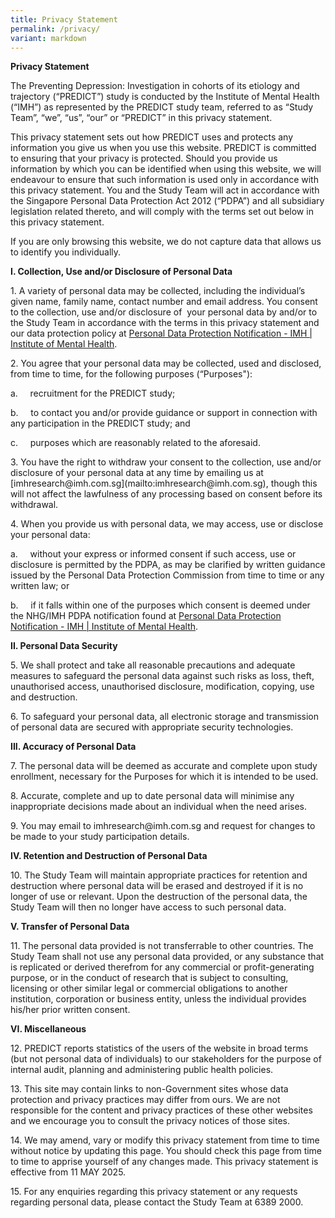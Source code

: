 ```yaml
---
title: Privacy Statement
permalink: /privacy/
variant: markdown
---
```

<p><b>Privacy Statement</b></p>
<p>The Preventing Depression: Investigation in cohorts of its etiology and trajectory (“PREDICT”) study is conducted by the Institute of Mental Health (“IMH”) as represented by the PREDICT study team, referred to as “Study Team”, “we”, “us”, “our” or “PREDICT” in this privacy statement.</p>

<p>This privacy statement sets out how PREDICT uses and protects any information you give us when you use this website. PREDICT is committed to ensuring that your privacy is protected. Should you provide us information by which you can be identified when using this website, we will endeavour to ensure that such information is used only in accordance with this privacy statement.​ You and the Study Team will act in accordance with the Singapore Personal Data Protection Act 2012 (“PDPA”) and all subsidiary legislation related thereto, and will comply with the terms set out below in this privacy statement.</p>

<p>If you are only browsing this website, we do not capture data that allows us to identify you individually.</p>

<p><b>I. Collection, Use and/or Disclosure of Personal Data</b></p>

<p>1. A variety of personal data may be collected, including the individual’s given name, family name, contact number and email address. You consent to the collection, use and/or disclosure of &nbsp;your personal data by and/or to the Study Team in accordance with the terms in this privacy statement and our data protection policy at <a href="https://www.imh.com.sg/Pages/PDP-Notification.aspx">Personal Data Protection Notification - IMH | Institute of Mental Health</a>.</p>

<p>2. You agree that your personal data may be collected, used and disclosed, from time to time, for the following purposes (“Purposes"):</p>

<p>a.&nbsp;&nbsp;&nbsp;&nbsp; recruitment for the PREDICT study;</p>

<p>b.&nbsp;&nbsp;&nbsp;&nbsp; to contact you and/or provide guidance or support in connection with any participation in the PREDICT study; and</p>

<p>c.&nbsp;&nbsp;&nbsp;&nbsp; purposes which are reasonably related to the aforesaid.</p>

<p>3. You have the right to withdraw your consent to the collection, use and/or disclosure of your personal data at any time by emailing us at [imhresearch@imh.com.sg](mailto:imhresearch@imh.com.sg), though this will not affect the lawfulness of any processing based on consent before its withdrawal.</p>

<p>4. When you provide us with personal data, we may access, use or disclose your personal data:</p>

<p>a.&nbsp;&nbsp;&nbsp;&nbsp; without your express or informed consent if such access, use or disclosure is permitted by the PDPA, as may be clarified by written guidance issued by the Personal Data Protection Commission from time to time or any written law; or</p>

<p>b.&nbsp;&nbsp;&nbsp;&nbsp; if it falls within one of the purposes which consent is deemed under the NHG/IMH PDPA notification found at <a href="https://www.imh.com.sg/Pages/PDP-Notification.aspx">Personal Data Protection Notification - IMH | Institute of Mental Health</a>.</p>

<p><b>II. Personal Data Security</b></p>

<p>5. We shall protect and take all reasonable precautions and adequate measures to safeguard the personal data against such risks as loss, theft, unauthorised access, unauthorised disclosure, modification, copying, use and destruction.</p>

<p>6. To safeguard your personal data, all electronic storage and transmission of personal data are secured with appropriate security technologies.</p>

<p><b>III. Accuracy of Personal Data</b></p>

<p>7. The personal data will be deemed as accurate and complete upon study enrollment, necessary for the Purposes for which it is intended to be used.</p>

<p>8. Accurate, complete and up to date personal data will minimise any inappropriate decisions made about an individual when the need arises.</p>

<p>9. You may email to imhresearch@imh.com.sg and request for changes to be made to your study participation details.</p>

<p><b>IV. Retention and Destruction of Personal Data</b></p>

<p>10. The Study Team will maintain appropriate practices for retention and destruction where personal data will be erased and destroyed if it is no longer of use or relevant. Upon the destruction of the personal data, the Study Team will then no longer have access to such personal data.</p>

<p><b>V. Transfer of Personal Data</b></p>

<p>11. The personal data provided is not transferrable to other countries. The Study Team shall not use any personal data provided, or any substance that is replicated or derived therefrom for any commercial or profit-generating purpose, or in the conduct of research that is subject to consulting, licensing or other similar legal or commercial obligations to another institution, corporation or business entity, unless the individual provides his/her prior written consent.</p>

<p><b>VI. Miscellaneous</b></p>

<p>12. PREDICT reports statistics of the users of the website in broad terms (but not personal data of individuals) to our stakeholders for the purpose of internal audit, planning and administering public health policies.</p>

<p>13. This site may contain links to non-Government sites whose data protection and privacy practices may differ from ours. We are not responsible for the content and privacy practices of these other websites and we encourage you to consult the privacy notices of those sites.</p>

<p>14. We may amend, vary or modify this privacy statement from time to time without notice by updating this page. You should check this page from time to time to apprise yourself of any changes made. This privacy statement is effective from 11 MAY 2025.</p>

<p>15. For any enquiries regarding this privacy statement or any requests regarding personal data, please contact the Study Team at 6389 2000. </p>